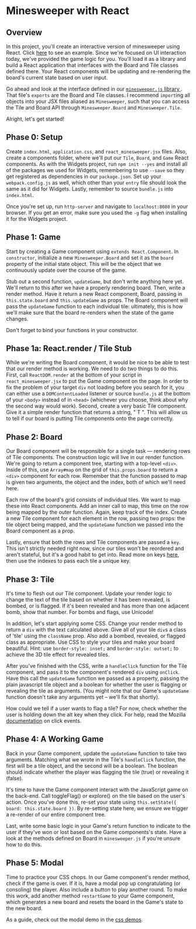 # Minesweeper with React

## Overview

In this project, you'll create an interactive version of minesweeper
using React. Click [here][live-solution] to see an example. Since
we're focused on UI interaction today, we've provided the game logic
for you. You'll load it as a library and build a React application
that interfaces with the Board and Tile classes defined there. Your
React components will be updating and re-rendering the board's current
state based on user input.

Go ahead and look at the interface defined in our [`minesweeper.js`
library ][minesweeper-js]. That file's `exports` are the Board and Tile
classes. I recommend `import`ing all objects into your JSX files aliased as
`Minesweeper`, such that you can access the Tile and Board API through
`Minesweeper.Board` and `Minesweeper.Tile`.

Alright, let's get started!

[live-solution]: http://appacademy.github.io/curriculum/minesweeper/index.html
[minesweeper-js]: http://appacademy.github.io/react-minesweeper/minesweeper.js

## Phase 0: Setup

Create `index.html`, `application.css`, and `react_minesweeper.jsx`
files. Also, create a components folder, where we'll put our `Tile`,
`Board`, and `Game` React components. As with the Widgets project, run
`npm init --yes` and install all of the packages we used for Widgets,
remembering to use `--save` so they get registered as dependencies in
our `package.json`. Set up your `webpack.config.js` as well, which
other than your `entry` file should look the same as it did for
Widgets. Lastly, remember to source `bundle.js` into `index.html`.

Once you're set up, run `http-server` and navigate to `localhost:8080`
in your browser. If you get an error, make sure you used the `-g` flag
when installing it for the Widgets project.

## Phase 1: Game

Start by creating a Game component using `extends React.Component`. In
`constructor`, initialize a new `Minesweeper.Board` and set it as
the `board` property of the initial state object. This will be the
object that we continuously update over the course of the game.

Stub out a second function, `updateGame`, but don't write anything
here yet. We'll return to this after we have a properly rendering
board. Then, write a render method. Have it return a new React
component, Board, passing in `this.state.board` and `this.updateGame`
as props. The Board component will pass the `updateGame` function to
each individual tile: ultimately, this is how we'll make sure that the
board re-renders when the state of the game changes.

Don't forget to bind your functions in your constructor.

## Phase 1a: React.render / Tile Stub

While we're writing the Board component, it would be nice to be able
to test that our render method is working. We need to do two things to
do this. First, call `ReactDOM.render` at the bottom of your script in
`react_minesweeper.jsx` to put the Game component on the page. In
order to fix the problem of your target `div` not loading before you
search for it, you can either use a `DOMContentLoaded` listener or
source `bundle.js` at the bottom of your `<body>` instead of in
`<head>` (whichever you choose, think about why the second way would
work). Second, create a very basic Tile component. Give it a simple
render function that returns a string, " T ". This will allow us to
tell if our board is putting Tile components onto the page correctly.

## Phase 2: Board

Our Board component will be responsible for a single task — rendering
rows of Tile components. The construction logic will live in our
render function. We're going to return a component tree, starting with
a top-level `<div>`. Inside of this, use `Array#map` on the grid of
`this.props.board` to return a `<div>` component for each row.
Remember that the function passed to map is given two arguments, the
object and the index, both of which we'll need here.

Each row of the board's grid consists of individual tiles. We want to
map these into React components. Add an inner call to map, this time
on the row being mapped by the outer function. Again, keep track of
the index. Create a new Tile component for each element in the row,
passing two props: the tile object being mapped, and the `updateGame`
function we passed into the Board component as a prop.

Lastly, ensure that both the rows and Tile components are passed a
`key`. This isn't strictly needed right now, since our tiles won't be
reordered and aren't stateful, but it's a good habit to get into. Read
more on keys [here][react-keys], then use the indexes to pass each
tile a unique key.

[react-keys]: https://facebook.github.io/react/docs/reconciliation.html#list-wise-diff

## Phase 3: Tile

It's time to flesh out our Tile component. Update your render logic to
change the text of the tile based on whether it has been revealed, is
bombed, or is flagged. If it's been revealed and has more than one
adjacent bomb, show that number. For bombs and flags, use Unicode!

In addition, let's start applying some CSS. Change your render method
to return a `div` with the text calculated above. Give all of your
tile `div`s a class of 'tile' using the `className` prop. Also add a
bombed, revealed, or flagged class as appropriate. Use CSS to style
your tiles and make your board beautiful. Hint: use `border-style:
inset;` and `border-style: outset;` to achieve the 3D tile effect for
revealed tiles.

After you've finished with the CSS, write a `handleClick` function for
the Tile component, and pass it to the component's rendered `div`
using `onClick`. Have this call the `updateGame` function we passed as
a property, passing the plain javascript tile object and a boolean for
whether the user is flagging or revealing the tile as arguments. (You
might note that our Game's `updateGame` function doesn't take any
arguments yet – we'll fix that shortly).

How could we tell if a user wants to flag a tile? For now, check
whether the user is holding down the alt key when they click. For
help, read the Mozilla [documentation][click-docs] on click events.

[click-docs]: https://developer.mozilla.org/en-US/docs/Web/Events/click

## Phase 4: A Working Game

Back in your Game component, update the `updateGame` function to take
two arguments. Matching what we wrote in the Tile's `handleClick`
function, the first will be a tile object, and the second will be a
boolean. The boolean should indicate whether the player was flagging
the tile (true) or revealing it (false).

It's time to have the Game component interact with the JavaScript game
on the back-end. Call toggleFlag() or explore() on the tile based on
the user's action. Once you've done this, re-set your state using
`this.setState({ board: this.state.board })`. By re-setting state
here, we ensure we trigger a re-render of our entire component tree.

Last, write some basic logic in your Game's return function to
indicate to the user if they've won or lost based on the Game
components's state. Have a look at the methods defined on Board in
`minesweeper.js` if you're unsure how to do this.

## Phase 5: Modal

Time to practice your CSS chops. In our Game component's render
method, check if the game is over. If it is, have a modal pop up
congratulating (or consoling) the player. Also include a button to
play another round. To make this work, add another method
`restartGame` to your Game component, which generates a new board and
resets the board in the Game's state to the new board.

As a guide, check out the modal demo in the [css demos][css-demos].

[css-demos]: ../../../html-css/demos/css_demos
